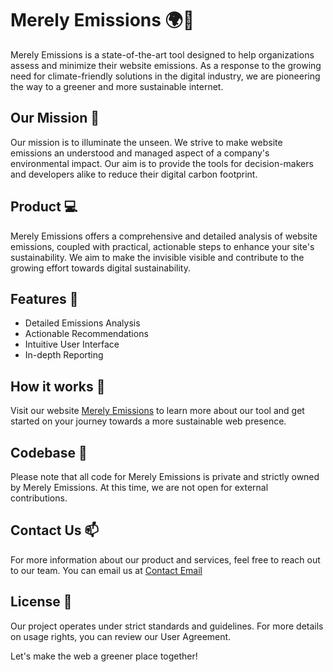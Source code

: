 # Merely Emissions 🌍💚

Merely Emissions is a state-of-the-art tool designed to help organizations assess and minimize their website emissions. As a response to the growing need for climate-friendly solutions in the digital industry, we are pioneering the way to a greener and more sustainable internet.

## Our Mission 🚀

Our mission is to illuminate the unseen. We strive to make website emissions an understood and managed aspect of a company's environmental impact. Our aim is to provide the tools for decision-makers and developers alike to reduce their digital carbon footprint.

## Product 💻

Merely Emissions offers a comprehensive and detailed analysis of website emissions, coupled with practical, actionable steps to enhance your site's sustainability. We aim to make the invisible visible and contribute to the growing effort towards digital sustainability.

## Features 🌟

* Detailed Emissions Analysis
* Actionable Recommendations
* Intuitive User Interface
* In-depth Reporting

## How it works 🎉

Visit our website [Merely Emissions](https://www.merelyemissions.com) to learn more about our tool and get started on your journey towards a more sustainable web presence.

## Codebase 🚫

Please note that all code for Merely Emissions is private and strictly owned by Merely Emissions. At this time, we are not open for external contributions.

## Contact Us 📫

For more information about our product and services, feel free to reach out to our team. You can email us at [Contact Email](mailto:info@merelyemissions.com)

## License 📄

Our project operates under strict standards and guidelines. For more details on usage rights, you can review our User Agreement.

Let's make the web a greener place together!
